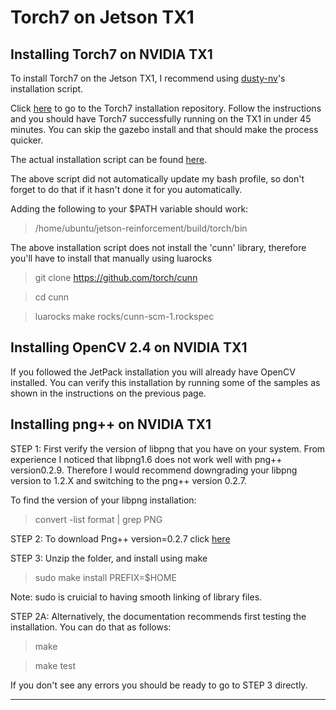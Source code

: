 # Torch7 on Jetson TX1 

## Installing Torch7 on NVIDIA TX1

To install Torch7 on the Jetson TX1, I recommend using [dusty-nv](https://github.com/dusty-nv)'s installation script.<br/>

Click [here](https://github.com/dusty-nv/jetson-reinforcement) to go to the Torch7 installation repository. Follow the instructions and you should have Torch7 successfully running on the TX1 in under 45 minutes. You can skip the gazebo install and that should make the process quicker.

The actual installation script can be found [here](https://github.com/dusty-nv/jetson-reinforcement/blob/master/CMakePreBuild.sh).

The above script did not automatically update my bash profile, so don't forget to do that if it hasn't done it for you automatically.

Adding the following to your $PATH variable should work:

> /home/ubuntu/jetson-reinforcement/build/torch/bin

The above installation script does not install the 'cunn' library, therefore you'll have to install that manually using luarocks

>git clone https://github.com/torch/cunn

>cd cunn

>luarocks make rocks/cunn-scm-1.rockspec

## Installing OpenCV 2.4 on NVIDIA TX1

If you followed the JetPack installation you will already have OpenCV installed. You can verify this installation by running some of the samples as shown in the instructions on the previous page.

## Installing png++ on NVIDIA TX1

STEP 1: First verify the version of libpng that you have on your system. From experience I noticed that libpng1.6 does not work well with png++ version0.2.9. Therefore I would recommend downgrading your libpng version to 1.2.X and switching to the png++ version 0.2.7.

To find the version of your libpng installation:

> convert -list format | grep PNG

STEP 2: To download Png++ version=0.2.7 click [here](http://download.savannah.gnu.org/releases/pngpp/png++-0.2.7.tar.gz)

STEP 3: Unzip the folder, and install using make

> sudo make install PREFIX=$HOME

Note: sudo is cruicial to having smooth linking of library files.

STEP 2A: Alternatively, the documentation recommends first testing the installation. You can do that as follows:

> make

> make test

If you don't see any errors you should be ready to go to STEP 3 directly.
***
